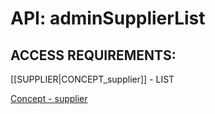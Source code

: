 # API: adminSupplierList


## ACCESS REQUIREMENTS: ##
[[SUPPLIER|CONCEPT_supplier]] - LIST




[Concept - supplier](concept_supplier)
